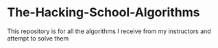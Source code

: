 # The-Hacking-School-Algorithms
This repository is for all the algorithms I receive from my instructors and attempt to solve them
